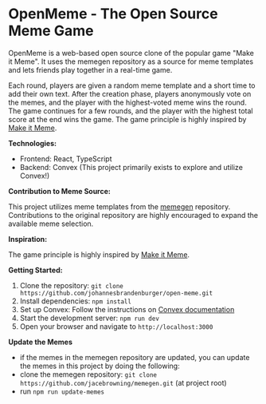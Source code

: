# OpenMeme - The Open Source Meme Game

OpenMeme is a web-based open source clone of the popular game "Make it Meme".
It uses the memegen repository as a source for meme templates and lets friends play together in a real-time game.

Each round, players are given a random meme template and a short time to add their own text. After the creation phase, players anonymously vote on the memes, and the player with the highest-voted meme wins the round. The game continues for a few rounds, and the player with the highest total score at the end wins the game. The game principle is highly inspired by [Make it Meme](https://makeitmeme.com).

**Technologies:**

-   Frontend: React, TypeScript
-   Backend: Convex (This project primarily exists to explore and utilize Convex!)

**Contribution to Meme Source:**

This project utilizes meme templates from the [memegen](https://github.com/jacebrowning/memegen) repository. Contributions to the original repository are highly encouraged to expand the available meme selection.

**Inspiration:**

The game principle is highly inspired by [Make it Meme](https://makeitmeme.com).


**Getting Started:**

1.  Clone the repository: `git clone https://github.com/johannesbrandenburger/open-meme.git`
2.  Install dependencies: `npm install`
3.  Set up Convex: Follow the instructions on [Convex documentation](https://docs.convex.dev/)
4.  Start the development server: `npm run dev`
5.  Open your browser and navigate to `http://localhost:3000`

**Update the Memes**

- if the memes in the memegen repository are updated, you can update the memes in this project by doing the following:
- clone the memegen repository: `git clone https://github.com/jacebrowning/memegen.git` (at project root)
- run `npm run update-memes`